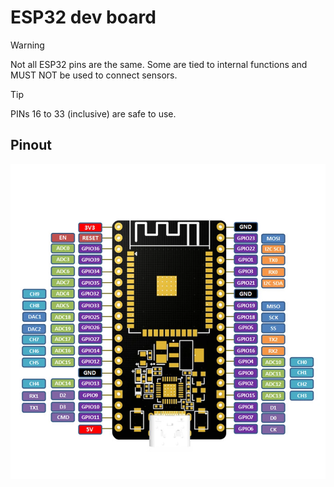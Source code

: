 # ESP32 dev board

> [!WARNING]
> Not all ESP32 pins are the same. Some are tied to internal functions and MUST NOT be used to connect sensors.

> [!TIP]
> PINs 16 to 33 (inclusive) are safe to use.

## Pinout

![](images/pinout.webp)
